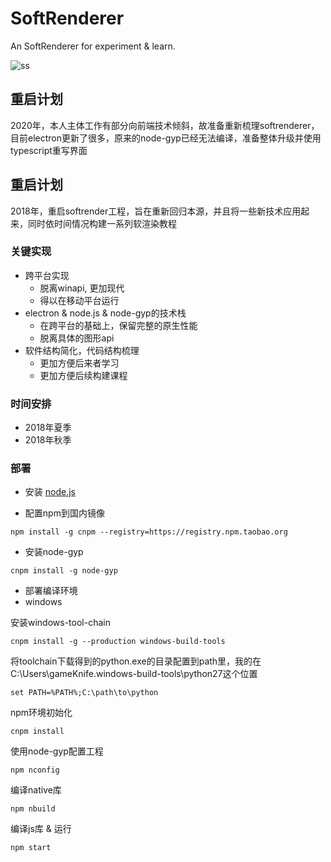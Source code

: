 # SoftRenderer
An SoftRenderer for experiment &amp; learn.

![ss](screenshot.png)
## 重启计划
2020年，本人主体工作有部分向前端技术倾斜，故准备重新梳理softrenderer，目前electron更新了很多，原来的node-gyp已经无法编译，准备整体升级并使用typescript重写界面

## 重启计划
2018年，重启softrender工程，旨在重新回归本源，并且将一些新技术应用起来，同时依时间情况构建一系列软渲染教程

### 关键实现
* 跨平台实现
  * 脱离winapi, 更加现代
  * 得以在移动平台运行
* electron & node.js & node-gyp的技术栈 
  * 在跨平台的基础上，保留完整的原生性能
  * 脱离具体的图形api
* 软件结构简化，代码结构梳理
  * 更加方便后来者学习
  * 更加方便后续构建课程

### 时间安排
* 2018年夏季
* 2018年秋季

### 部署

* 安装 [node.js](https://nodejs.org)

* 配置npm到国内镜像

```
npm install -g cnpm --registry=https://registry.npm.taobao.org
```

* 安装node-gyp

```
cnpm install -g node-gyp
```

* 部署编译环境
* windows

安装windows-tool-chain

```
cnpm install -g --production windows-build-tools
```

将toolchain下载得到的python.exe的目录配置到path里，我的在C:\Users\gameKnife\.windows-build-tools\python27这个位置

```
set PATH=%PATH%;C:\path\to\python
```




npm环境初始化

```
cnpm install
```

使用node-gyp配置工程

```
npm nconfig
```

编译native库

```
npm nbuild
```

编译js库 & 运行

```
npm start
```
